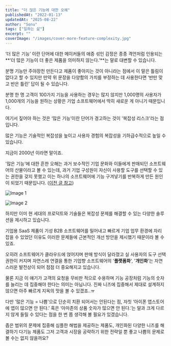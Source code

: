 ```yaml
---
title: "더 많은 기능에 대한 오해"
publishedAt: "2022-01-13"
updatedAt: "2025-08-22"
author: "Sonu"
tags: ["일하는 삶"]
excerpt: ""
coverImage: "/images/cover-more-feature-complexity.jpg"
---
```



‘더 많은 기능’ 이란 단어에 대한 메이커들의 애증 섞인 감정은 종종 격언처럼 인용되는 **‘더 많은 기능이 더 좋은 제품을 의미하지 않는다.’**는 말로 대변할 수 있습니다. 


분명 기능만 주야장천 만든다고 제품이 좋아지는 것이 아니라는 점에서 이 말은 틀림이 없다고 할 수 있지만 만약 위 문장을 다양함의 가치를 부정하는 데 사용한다면 ‘반만 맞고 반은 틀린’ 답이 될 수 있습니다. 


분명 한 명 고객이 100가지 기능을 사용하는 경우는 많지 않지만 1,000명의 사용자가 1,000개의 기능을 원하는 상황은 기업 소프트웨어에서 딱히 새로운 게 아니기 때문입니다.


여기서 짚어야 하는 것은 ‘많은 기능’이란 단어가 경고하는 것이 '복잡성 리스크'라는 점입니다.


많은 기능은 기술적인 복잡성을 높이고 사용자 경험의 복잡성을 기하급수적으로 높일 수 있습니다.





지금이 2000년 이라면 말이죠.


'많은 기능'에 대한 흔한 오해는 과거 보수적인 기업 문화와 이들에게 판매되던 소프트웨어의 산물이라고 볼 수 있는데, 과거 기업 구성원이 자신이 사용할 도구를 선택할 수 있는 권한을 갖지 못했고 이는 하나의 소프트웨어에 기능 구겨넣기를 반복하게 만든 원인이 되었기 때문입니다. ([이전 글 참고](https://sonujung.com/the-consumerization-of-enterprise-software))

![Image 1](/images/more-feature-complexity-img-1.png)

![Image 2](/images/more-feature-complexity-img-2.png)


하지만 이미 현 세대의 프로덕트와 기술들은 복잡성 문제를 해결할 수 있는 다양한 솔루션을 제시하고 있습니다. 


기업용 SaaS 제품이 기성 B2B 소프트웨어를 밀어내고 빠르게 기업 업무 환경에 자리 잡을 수 있었던 이유도 이러한 문제들에 근본적인 개선 방안을 제시했기 때문이라 볼 수 있죠.


오히려 소프트웨어가 클라우드에 얹어지며 판매 방식이 달라졌고 실 사용자의 도구 선택 권한이 커지며 자연스레 연결을 통한 기업향 소프트웨어의 '**플랫폼화**', '**개인화**'는 자연스러운 발전상이 되어 점점 더 중요해지고 있습니다.





물론 지금 이 얘기가 고객의 요청을 무비판 적으로 수용하며 기능 공장처럼 기능의 숫자를 늘리는 데 집중해야 한다는 의미는 아닙니다. 진짜 니즈에 집중해서 제대로 설계하지 않으면 아주 빠르게 지옥의 맛을 볼 수 있겠죠..ㅠ


다만 '많은 기능 = 나쁨'으로 단순히 치환 되어서는 안된다는 점, 자칫 ‘아이폰 앱스토어에 앱이 많으면 안 된다.’ 혹은 ‘아마존의 상품 숫자가 많으면 안 된다.’는 말과 크게 다르지 않게 들릴 수 있다는 점을 한 번 쯤 생각해 볼 필요가 있겠습니다.


좁은 범위의 문제에 집중해 심플한 해법을 제공하는 제품도, 개인화된 다양한 니즈를 해결하기 다기능 제품도 그저 고객과 시장을 공략하기 위한 전략일 뿐 좋고 나쁨의 문제로 볼 수는 없지 않을까요?



